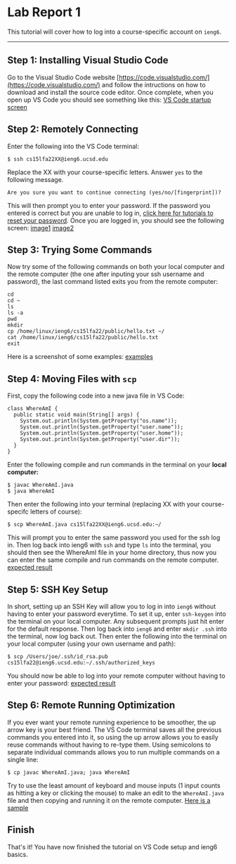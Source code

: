 # Lab Report 1
This tutorial will cover how to log into a course-specific account on `ieng6`.
***
## Step 1: Installing Visual Studio Code
Go to the Visual Studio Code website [https://code.visualstudio.com/](https://code.visualstudio.com/) and follow the intructions on how to download and install the source code editor. Once complete, when you open up VS Code you should see something like this:
[VS Code startup screen](https://imgur.com/a/jMDhBpS)
## Step 2: Remotely Connecting
Enter the following into the VS Code terminal:
```
$ ssh cs15lfa22XX@ieng6.ucsd.edu
```
Replace the XX with your course-specific letters. Answer `yes` to the following message.
```
Are you sure you want to continue connecting (yes/no/[fingerprint])?
```
This will then prompt you to enter your password. If the password you entered is correct but you are unable to log in, [click here for tutorials to reset your password](https://docs.google.com/document/d/1hs7CyQeh-MdUfM9uv99i8tqfneos6Y8bDU0uhn1wqho/edit). Once you are logged in, you should see the following screen:
[image1](https://imgur.com/WYp3UjY)
[image2](https://imgur.com/psl0i01)
## Step 3: Trying Some Commands
Now try some of the following commands on both your local computer and the remote computer (the one after inputing your ssh username and password), the last command listed exits you from the remote computer:
```
cd
cd ~
ls
ls -a
pwd
mkdir
cp /home/linux/ieng6/cs15lfa22/public/hello.txt ~/
cat /home/linux/ieng6/cs15lfa22/public/hello.txt
exit
```
Here is a screenshot of some examples:
[examples](https://imgur.com/5NQpO9q)
## Step 4: Moving Files with `scp`
First, copy the following code into a new java file in VS Code:
```
class WhereAmI {
  public static void main(String[] args) {
    System.out.println(System.getProperty("os.name"));
    System.out.println(System.getProperty("user.name"));
    System.out.println(System.getProperty("user.home"));
    System.out.println(System.getProperty("user.dir"));
  }
}
```
Enter the following compile and run commands in the terminal on your **local computer:**
```
$ javac WhereAmI.java
$ java WhereAmI
```
Then enter the following into your terminal (replacing XX with your course-specifc letters of course):
```
$ scp WhereAmI.java cs15lfa22XX@ieng6.ucsd.edu:~/
```
This will prompt you to enter the same password you used for the ssh log in. Then log back into ieng6 with `ssh` and type `ls` into the terminal, you should then see the WhereAmI file in your home directory, thus now you can enter the same compile and run commands on the remote computer.
[expected result](https://imgur.com/xfKYEvT)
## Step 5: SSH Key Setup
In short, setting up an SSH Key will allow you to log in into `ieng6` without having to enter your password everytime. To set it up, enter `ssh-keygen` into the terminal on your local computer. Any subsequent prompts just hit enter for the default response. Then log back into `ieng6` and enter `mkdir .ssh` into the terminal, now log back out. Then enter the following into the terminal on your local computer (using your own username and path):
```
$ scp /Users/joe/.ssh/id_rsa.pub cs15lfa22@ieng6.ucsd.edu:~/.ssh/authorized_keys
```
You should now be able to log into your remote computer without having to enter your password:
[expected result](https://imgur.com/glqBFXk)
## Step 6: Remote Running Optimization
If you ever want your remote running experience to be smoother, the up arrow key is your best friend. The VS Code terminal saves all the previous commands you entered into it, so using the up arrow allows you to easily reuse commands without having to re-type them. Using semicolons to separate individual commands allows you to run multiple commands on a single line:
```
$ cp javac WhereAmI.java; java WhereAmI
```
Try to use the least amount of keyboard and mouse inputs (1 input counts as hitting a key or clicking the mouse) to make an edit to the `WhereAmI.java` file and then copying and running it on the remote computer.
[Here is a sample](https://imgur.com/sCNPqgO)
## Finish
That's it! You have now finished the tutorial on VS Code setup and ieng6 basics.